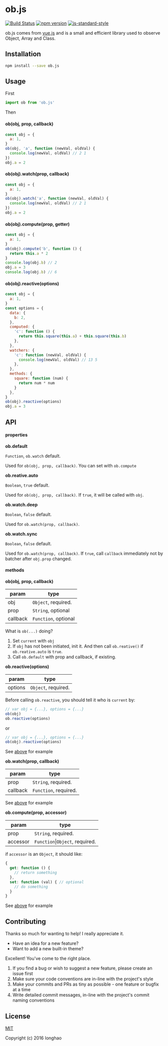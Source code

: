 # ob.js

[![Build Status](https://travis-ci.org/lon3/ob.js.svg?branch=master)](https://travis-ci.org/lon3/ob.js)
[![npm version](https://badge.fury.io/js/ob.js.svg)](https://badge.fury.io/js/ob.js)
[![js-standard-style](https://img.shields.io/badge/code%20style-standard-brightgreen.svg)](http://standardjs.com)


ob.js comes from [vue.js](https://github.com/vuejs/vue) and is a small and efficient library used to observe Object, Array and Class.


## Installation
``` bash
npm install --save ob.js
```

## Usage

First

``` javascript
import ob from 'ob.js'
```
Then

#### ob(obj, prop, callback)

``` javascript
const obj = {
  a: 1,
}
ob(obj, 'a', function (newVal, oldVal) {
  console.log(newVal, oldVal) // 2 1
})
obj.a = 2
```

#### ob(obj).watch(prop, callback)

``` javascript
const obj = {
  a: 1,
}
ob(obj).watch('a', function (newVal, oldVal) {
  console.log(newVal, oldVal) // 2 1
})
obj.a = 2
```

#### ob(obj).compute(prop, getter)

``` javascript
const obj = {
  a: 1,
}
ob(obj).compute('b', function () {
  return this.a * 2
}
console.log(obj.b) // 2
obj.a = 3
console.log(obj.b) // 6
```

#### ob(obj).reactive(options)

``` javascript
const obj = {
  a: 1,
}
const options = {
  data: {
    b: 2,
  },
  computed: {
    'c': function () {
      return this.square(this.a) + this.square(this.b)
    },
  },
  watchers: {
    'c': function (newVal, oldVal) {
      console.log(newVal, oldVal) // 13 5
    },
  },
  methods: {
    square: function (num) {
      return num * num
    }
  },
}
ob(obj).reactive(options)
obj.a = 3
```

## API

#### properties

**ob.default**

`Function`, `ob.watch` default.

Used for `ob(obj, prop, callback)`. You can set with `ob.compute`

**ob.reative.auto**

`Boolean`, `true` default.

Used for `ob(obj, prop, callback)`. If `true`, it will be called with `obj`.

**ob.watch.deep**

`Boolean`, `false` default.

Used for `ob.watch(prop, callback)`.

**ob.watch.sync**

`Boolean`, `false` default.

Used for `ob.watch(prop, callback)`. If `true`, call `callback` immediately not by batcher after `obj.prop` changed.

#### methods

**ob(obj, prop, callback)**

| param | type |
| --- | --- |
| obj | `Object`, required. |
| prop | `String`, optional |
| callback | `Function`, optional |

What is `ob(...)`  doing?

1. Set `current` with `obj`
2. If `obj` has not been initiated, init it. And then call `ob.reative()` if `ob.reative.auto` is `true`.
3. Call `ob.default` with prop and callback, if existing.

**ob.reactive(options)**

| param | type |
| --- | --- |
| options | `Object`, required. |

Before calling `ob.reactive`, you should tell it who is `current` by:

``` javascript
// var obj = {...}, options = {...}
ob(obj)
ob.reactive(options)
```

or

``` javascript
// var obj = {...}, options = {...}
ob(obj).reactive(options)
```

See [above](#obobjreactiveoptions) for example

**ob.watch(prop, callback)**

| param | type |
| --- | --- |
| prop | `String`, required. |
| callback | `Function`, required. |

See [above](#obobjwatchprop-callback) for example

**ob.compute(prop, accessor)**

| param | type |
| --- | --- |
| prop | `String`, required. |
| accessor | `Function`\|`Object`, required. |

if `accessor` is an `Object`, it should like:

``` javascript
{
  get: function () {
    // return something
  },
  set: function (val) { // optional
    // do something
  }
}
```

See [above](#obobjcomputeprop-getter) for example

## Contributing

Thanks so much for wanting to help! I really appreciate it.

- Have an idea for a new feature?
- Want to add a new built-in theme?

Excellent! You've come to the right place.

1. If you find a bug or wish to suggest a new feature, please create an issue first
2. Make sure your code conventions are in-line with the project's style
3. Make your commits and PRs as tiny as possible - one feature or bugfix at a time
4. Write detailed commit messages, in-line with the project's commit naming conventions

## License

[MIT](http://opensource.org/licenses/MIT)

Copyright (c) 2016 longhao

